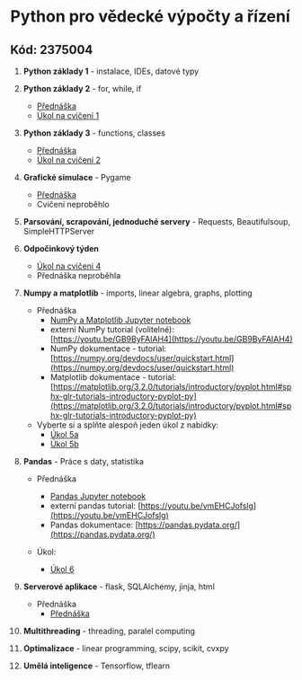# Python pro vědecké výpočty a řízení
## Kód: 2375004

1. **Python základy 1** - instalace, IDEs, datové typy

1. **Python základy 2** - for, while, if

   - [Přednáška](courses/Basics-program_flow_and_functions.ipynb)
   - [Úkol na cvičení 1](tasks/CZ_Ceasarova_sifra_sifrovani.ipynb)

1. **Python základy 3** - functions, classes

   - [Přednáška](courses/Basics-functions_and_classes.ipynb)
   - [Úkol na cvičení 2](tasks/CZ_simulace-kamen_nuzky_papir.ipynb)

1. **Grafické simulace** - Pygame

   - [Přednáška](courses/pygame_bouncy_balls.py)
   - Cvičení neproběhlo

1. **Parsování, scrapování, jednoduché servery** - Requests, Beautifulsoup, SimpleHTTPServer

1. **Odpočinkový týden** 
   - [Úkol na cvičení 4](tasks/CZ_obchodni_api.ipynb)
   - Přednáška neproběhla

1. **Numpy a matplotlib** - imports, linear algebra, graphs, plotting

   - Přednáška
        - [NumPy a Matplotlib Jupyter notebook](courses/Numpy_matplotlib.ipynb)
        - externí NumPy tutorial (volitelné):
          [https://youtu.be/GB9ByFAIAH4](https://youtu.be/GB9ByFAIAH4)
        - NumPy dokumentace - tutorial:
          [https://numpy.org/devdocs/user/quickstart.html](https://numpy.org/devdocs/user/quickstart.html)
        - Matplotlib dokumentace - tutorial:
          [https://matplotlib.org/3.2.0/tutorials/introductory/pyplot.html#sphx-glr-tutorials-introductory-pyplot-py](https://matplotlib.org/3.2.0/tutorials/introductory/pyplot.html#sphx-glr-tutorials-introductory-pyplot-py)
    - Vyberte si a splňte alespoň jeden úkol z nabídky:           
        - [Úkol 5a](tasks/CZ_numpy_state_space_model.ipynb)
        - [Úkol 5b](tasks/CZ_numpy_konvolucni_filtr.ipynb)
        
1. **Pandas** - Práce s daty, statistika
   - Přednáška
        - [Pandas Jupyter notebook](courses/pandas.ipynb)
        - externí pandas tutorial:
          [https://youtu.be/vmEHCJofslg](https://youtu.be/vmEHCJofslg)
        - Pandas dokumentace:
          [https://pandas.pydata.org/](https://pandas.pydata.org/)

    - Úkol:           
        - [Úkol 6](tasks/CZ_pandas_covid.ipynb)
        
1. **Serverové aplikace** - flask, SQLAlchemy, jinja, html
   - Přednáška
      - [Přednáška](courses/2375004/flask/flask.md)

1. **Multithreading** - threading, paralel computing

1. **Optimalizace** - linear programming, scipy, scikit, cvxpy

1. **Umělá inteligence** - Tensorflow, tflearn

